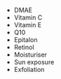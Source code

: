 - DMAE
- Vitamin C
- Vitamin E
- Q10
- Epitalon
- Retinol
- Moisturiser
- Sun exposure
- Exfoliation